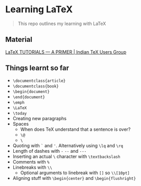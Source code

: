 # Learning LaTeX
> This repo outlines my learning with LaTeX

## Material

[LaTeX TUTORIALS — A PRIMER | Indian TeX Users Group](https://www.tug.org/twg/mactex/tutorials/ltxprimer-1.0.pdf)

## Things learnt so far

* `\documentclass{article}`
* `\documentclass{book}`
* `\begin{document}`
* `\end{document}`
* `\emph`
* `\LaTeX`
* `\today`
* Creating new paragraphs
* Spaces
  * When does TeX understand that a sentence is over?
  * `\@`
  * `\ `
* Quoting with `` ` `` and `'`. Alternatively using `\lq` and `\rq`
* Length of dashes with `-` `--` and `---`
* Inserting an actual `\` character with `\textbackslash`
* Comments with `%`
* Linebreaks with `\\` 
  * Optional arguments to linebreak with `[]` so `\\[10pt]`
* Aligning stuff with `\begin{center}` and `\begin{flushright}`
